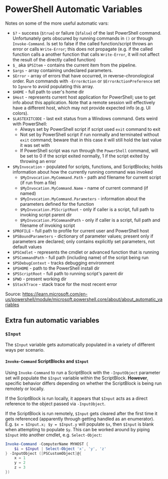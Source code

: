 # PowerShell Automatic Variables


Notes on some of the more useful automatic vars:
* `$?` - success (`$true`) or failure (`$false`) of the last PowerShell command. Unfortunately gets obscured by running commands in `()` or through `Invoke-Command`. Is set to false if the called function/script throws an error or calls `Write-Error`; this does not propagate (e.g. if the called function calls a another function that calls `Write-Error`, it will not affect the result of the directly called function)
* `$_` aka `$PSItem` - contains the current item from the pipeline.
* `$args` - array containing undeclared parameters.
* `$Error` - array of errors that have occurred, in reverse-chronological order. Run commands with `-ErrorAction` or `$ErrorActionPreference` set to `Ignore` to avoid populating this array.
* `$HOME` - full path to user's home dir
* `$Host` - represents current host application for PowerShell; use to get info about this application. Note that a remote session will effectively have a different host, which may not provide expected info (e.g. UI colors).
* `$LASTEXITCODE` - last exit status from a Windows command. Gets weird with PowerShell:
    - Always set by PowerShell script if script used `exit` command to exit
    - Not set by PowerShell script if run normally and terminated without `exit` command; beware that in this case it will still hold the last value it was set with
    - If PowerShell script was run through the `PowerShell` command, will be set to 0 if the script exited normally, 1 if the script exited by throwing an error
* `$MyInvocation` - populated for scripts, functions, and ScriptBlocks; holds information about how the currently running command was invoked
    - `$MyInvocation.MyCommand.Path` - path and filename for current script (if run from a file)
    - `$MyInvocation.MyCommand.Name` - name of current command (if named)
    - `$MyInvocation.MyCommand.Parameters` - information about the parameters defined for the function
    - `$MyInvocation.PSScriptRoot` - only if caller is a script, full path to invoking script parent dir
    - `$MyInvocation.PSCommandPath` - only if caller is a script, full path and filename of invoking script
* `$PROFILE` - full path to profile for current user and PowerShell host
* `$PSBoundParameters` - dictionary of parameter values; present only if parameters are declared; only contains explicitly set parameters, not default values
* `$PSCmdlet` - represents the cmdlet or advanced function that is running
* `$PSCommandPath` - full path (including name) of the script being run
* `$PSDebugContext` - tracks debugging environment
* `$PSHOME` - path to the PowerShell install dir
* `$PSScriptRoot` - full path to running script's parent dir
* `$PWD` - present working dir
* `$StackTrace` - stack trace for the most recent error

Source: https://learn.microsoft.com/en-us/powershell/module/microsoft.powershell.core/about/about_automatic_variables

## Extra fun automatic variables
### `$Input`
The `$Input` variable gets automatically populated in a variety of different ways per scenario.

#### `Invoke-Command` ScriptBlocks and `$Input`
Using `Invoke-Command` to run a ScriptBlock with the `-InputObject` parameter set will populate the `$Input` variable within the ScriptBlock. **However**, specific behavior differs depending on whether the ScriptBlock is being run remotely or locally.

If the ScriptBlock is run locally, it appears that `$Input` acts as a direct reference to the object passed via `-InputObject`.

If the ScriptBlock is run remotely, `$Input` gets cleared after the first time it gets referenced (apparently through getting handled as an enumerator). E.g. `$x = $Input.x; $y = $Input.y` will populate `$x`, then `$Input` is blank when attempting to populate `$y`. This can be worked around by piping `$Input` into another cmdlet, e.g. `Select-Object`:
``` PowerShell
Invoke-Command -ComputerName MYHOST {
    $i = $Input | Select-Object 'x', 'y', 'z'
} -InputObject ([PSCustomObject]@{
    x = 1
    y = 2
    z = 3
})
```

